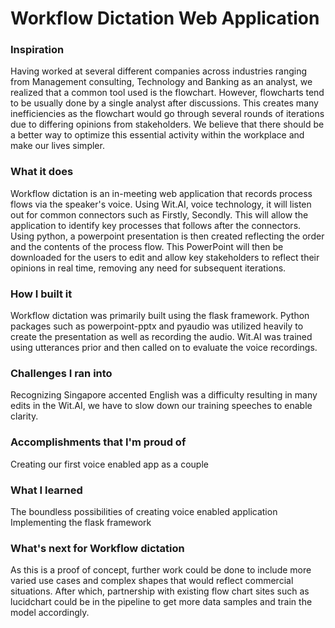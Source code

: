 # Workflow Dictation Web Application

### Inspiration
Having worked at several different companies across industries ranging from Management consulting, Technology and Banking as an analyst, we realized that a common tool used is the flowchart. However, flowcharts tend to be usually done by a single analyst after discussions. This creates many inefficiencies as the flowchart would go through several rounds of iterations due to differing opinions from stakeholders. We believe that there should be a better way to optimize this essential activity within the workplace and make our lives simpler.

### What it does

Workflow dictation is an in-meeting web application that records process flows via the speaker's voice. Using Wit.AI, voice technology, it will listen out for common connectors such as Firstly, Secondly. This will allow the application to identify key processes that follows after the connectors. Using python, a powerpoint presentation is then created reflecting the order and the contents of the process flow. This PowerPoint will then be downloaded for the users to edit and allow key stakeholders to reflect their opinions in real time, removing any need for subsequent iterations.

### How I built it

Workflow dictation was primarily built using the flask framework. Python packages such as powerpoint-pptx and pyaudio was utilized heavily to create the presentation as well as recording the audio. Wit.AI was trained using utterances prior and then called on to evaluate the voice recordings.  

### Challenges I ran into

Recognizing Singapore accented English was a difficulty resulting in many edits in the Wit.AI, we have to slow down our training speeches to enable clarity.

### Accomplishments that I'm proud of

Creating our first voice enabled app as a couple

### What I learned

The boundless possibilities of creating voice enabled application
Implementing the flask framework

### What's next for Workflow dictation
As this is a proof of concept, further work could be done to include more varied use cases and complex shapes that would reflect commercial situations.  After which, partnership with existing flow chart sites such as lucidchart could be in the pipeline to get more data samples and train the model accordingly.
